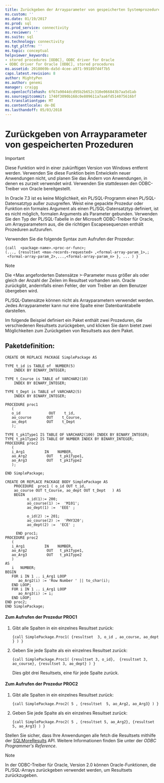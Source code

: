 ```yaml
---
title: Zurückgeben der Arrayparameter von gespeicherten Systemprozeduren | Microsoft Docs
ms.custom: ''
ms.date: 01/19/2017
ms.prod: sql
ms.prod_service: connectivity
ms.reviewer: ''
ms.suite: sql
ms.technology: connectivity
ms.tgt_pltfrm: ''
ms.topic: conceptual
helpviewer_keywords:
- stored procedures [ODBC], ODBC driver for Oracle
- ODBC driver for Oracle [ODBC], stored procedures
ms.assetid: 2018069b-da5d-4cee-a971-991897d4f7b5
caps.latest.revision: 8
author: MightyPen
ms.author: genemi
manager: craigg
ms.openlocfilehash: 6f67a9044dcd95b2b652c310e066843b7aa5d1ab
ms.sourcegitcommit: 1740f3090b168c0e809611a7aa6fd514075616bf
ms.translationtype: MT
ms.contentlocale: de-DE
ms.lasthandoff: 05/03/2018
---
```

# <a name="returning-array-parameters-from-stored-procedures"></a>Zurückgeben von Arrayparameter von gespeicherten Prozeduren
> [!IMPORTANT]  
>  Diese Funktion wird in einer zukünftigen Version von Windows entfernt werden. Verwenden Sie diese Funktion beim Entwickeln neuer Anwendungen nicht, und planen Sie das Ändern von Anwendungen, in denen es zurzeit verwendet wird. Verwenden Sie stattdessen den ODBC-Treiber von Oracle bereitgestellt.  
  
 In Oracle 7.3 ist es keine Möglichkeit, ein PL/SQL-Programm einen PL/SQL-Datensatztyp außer zuzugreifen. Weist eine gepackte Prozedur oder Funktion ein formales Argument als einen PL/SQL-Datensatztyp definiert, ist es nicht möglich, formalen Arguments als Parameter gebunden. Verwenden Sie den Typ der PL/SQL-Tabelle in der Microsoft ODBC-Treiber für Oracle, um Arrayparametern aus, die die richtigen Escapesequenzen enthält Prozeduren aufzurufen.  
  
 Verwenden Sie die folgende Syntax zum Aufrufen der Prozedur:  
  
```  
{call  <package-name>.<proc-or-func>;  
(..., {resultset <max-records-requested> ,<formal-array-param_1>,;  
 <formal-array-param_2>,...,<formal-array-param_n> }, ... ) }  
```  
  
> [!NOTE]  
>  Die \<Max angeforderten Datensätze >-Parameter muss größer als oder gleich der Anzahl der Zeilen im Resultset vorhanden sein. Oracle zurückgibt, andernfalls einen Fehler, der vom Treiber an dem Benutzer übergeben wird.  
>   
>  PL/SQL-Datensätze können nicht als Arrayparametern verwendet werden. Jedes Arrayparameter kann nur eine Spalte einer Datenbanktabelle darstellen.  
  
 Im folgende Beispiel definiert ein Paket enthält zwei Prozeduren, die verschiedenen Resultsets zurückgeben, und klicken Sie dann bietet zwei Möglichkeiten zum Zurückgeben von Resultsets aus dem Paket.  
  
## <a name="package-definition"></a>Paketdefinition:  
  
```  
CREATE OR REPLACE PACKAGE SimplePackage AS  
  
TYPE t_id is TABLE of  NUMBER(5)  
    INDEX BY BINARY_INTEGER;  
  
TYPE t_Course is TABLE of VARCHAR2(10)  
    INDEX BY BINARY_INTEGER;  
  
TYPE t_Dept is TABLE of VARCHAR2(5)  
    INDEX BY BINARY_INTEGER;  
  
PROCEDURE proc1  
   (  
   o_id             OUT    t_id,  
   ao_course       OUT    t_Course,  
   ao_dept         OUT    t_Dept  
   );  
  
TYPE t_pk1Type1 IS TABLE OF VARCHAR2(100) INDEX BY BINARY_INTEGER;  
TYPE t_pk1Type2 IS TABLE OF NUMBER INDEX BY BINARY_INTEGER;  
PROCEDURE proc2  
   (  
   i_Arg1         IN    NUMBER,  
   ao_Arg2         OUT   t_pk1Type1,  
   ao_Arg3         OUT   t_pk1Type2  
   );  
  
END SimplePackage;  
  
CREATE OR REPLACE PACKAGE BODY SimplePackage AS  
    PROCEDURE  proc1 ( o_id OUT t_id,  
    ao_course OUT t_Course, ao_dept OUT t_Dept   ) AS  
    BEGIN  
          o_id(1):= 200;  
          ao_course(1) :=  'M101';  
          ao_dept(1) :=  'EEE' ;  
  
          o_id(2) := 201;  
          ao_course(2) :=  'PHY320';  
          ao_dept(2) :=  'ECE' ;  
  
     END proc1;  
PROCEDURE proc2  
   (  
   i_Arg1         IN    NUMBER,  
   ao_Arg2         OUT   t_pk1Type1,  
   ao_Arg3         OUT   t_pk1Type2  
   )  
AS  
   i   NUMBER;  
BEGIN  
   FOR i IN 1 .. i_Arg1 LOOP  
      ao_Arg2(i) := 'Row Number ' || to_char(i);  
   END LOOP;  
   FOR i IN 1 .. i_Arg1 LOOP  
      ao_Arg3(i) := i;  
   END LOOP;  
END proc2;  
END SimplePackage;  
```  
  
#### <a name="to-invoke-procedure-proc1"></a>Zum Aufrufen der Prozedur PROC1  
  
1.  Gibt alle Spalten in ein einzelnes Resultset zurück:  
  
    ```  
    {call SimplePackage.Proc1( {resultset  3, o_id , ao_course, ao_dept  } ) }  
    ```  
  
2.  Geben Sie jede Spalte als ein einzelnes Resultset zurück:  
  
    ```  
    {call SimplePackage.Proc1( {resultset 3, o_id},  {resultset 3, ao_course}, {resultset 3, ao_dept} ) }  
    ```  
  
     Dies gibt drei Resultsets, eine für jede Spalte zurück.  
  
#### <a name="to-invoke-procedure-proc2"></a>Zum Aufrufen der Prozedur PROC2  
  
1.  Gibt alle Spalten in ein einzelnes Resultset zurück:  
  
    ```  
    {call SimplePackage.Proc2( 5 , {resultset  5, ao_Arg2, ao_Arg3} ) }  
    ```  
  
2.  Geben Sie jede Spalte als ein einzelnes Resultset zurück:  
  
    ```  
    {call SimplePackage.Proc2( 5 , {resultset 5, ao_Arg2}, {resultset 5, ao_Arg3} ) }  
    ```  
  
 Stellen Sie sicher, dass Ihre Anwendungen alle fetch die Resultsets mithilfe der [SQLMoreResults](../../odbc/microsoft/level-2-api-functions-odbc-driver-for-oracle.md) API. Weitere Informationen finden Sie unter der *ODBC Programmer's Reference*.  
  
> [!NOTE]  
>  In der ODBC-Treiber für Oracle, Version 2.0 können Oracle-Funktionen, die PL/SQL-Arrays zurückgeben verwendet werden, um Resultsets zurückzugeben.
